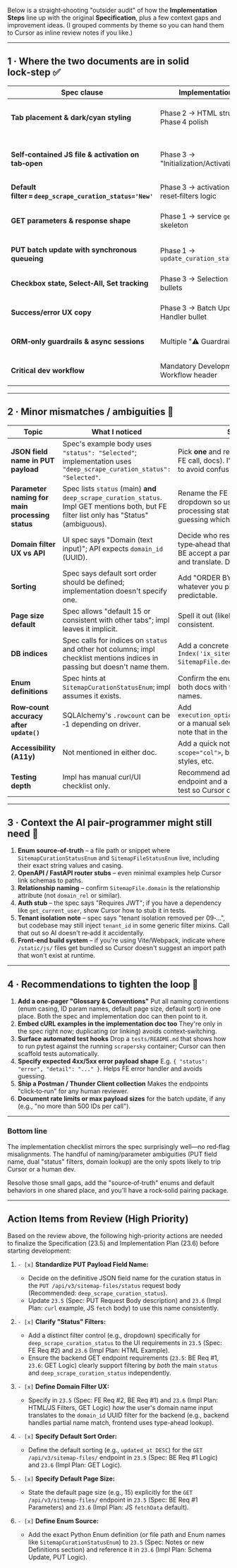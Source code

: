 Below is a straight‑shooting "outsider audit" of how the **Implementation Steps** line up with the original **Specification**, plus a few context gaps and improvement ideas.
(I grouped comments by theme so you can hand them to Cursor as inline review notes if you like.)

---

## 1 · Where the two documents are in solid lock‑step ✅

| Spec clause                                              | Implementation step                          | Comment                                                                                                            |
| -------------------------------------------------------- | -------------------------------------------- | ------------------------------------------------------------------------------------------------------------------ |
| **Tab placement & dark/cyan styling**                    | Phase 2 → HTML structure & Phase 4 polish    | All required selectors, fifth‑tab position, and Bootstrap 5/dark‑theme reminders are called out.                   |
| **Self‑contained JS file & activation on tab‑open**      | Phase 3 → "Initialization/Activation" bullet | Mirrors the "MUST reside in `/static/js/sitemap‑curation-tab.js`" rule and the MutationObserver/tab‑click trigger. |
| **Default filter = `deep_scrape_curation_status='New'`** | Phase 3 → activation + reset‑filters logic   | Explicitly coded as the default state.                                                                             |
| **GET parameters & response shape**                      | Phase 1 → service `get_all()` skeleton       | Lists every filter, includes `Domain` join for `domain.domain`, returns paginated DTO with `pages`, `total`, etc.  |
| **PUT batch update with synchronous queueing**           | Phase 1 → `update_curation_status_batch()`   | Handles the two‑step update and returns `updated_count` vs `queued_count`.                                         |
| **Checkbox state, Select‑All, Set tracking**             | Phase 3 → Selection Handling bullets         | Exactly matches spec's "maintain Set across pages & highlight rows".                                               |
| **Success/error UX copy**                                | Phase 3 → Batch Update Handler bullet        | Includes the "X updated, Y queued" messaging called out in the spec.                                               |
| **ORM‑only guardrails & async sessions**                 | Multiple "⚠️ Guardrail" notes                | Repeats "NO raw SQL" and shows correct async SQLAlchemy patterns.                                                  |
| **Critical dev workflow**                                | Mandatory Development Workflow header        | Aligns with spec's emphasis on restarts, logs, and curl tests.                                                     |

---

## 2 · Minor mismatches / ambiguities 🧐

| Topic                                           | What I noticed                                                                                                                              | Suggested tweak                                                                                                                                                              |
| ----------------------------------------------- | ------------------------------------------------------------------------------------------------------------------------------------------- | ---------------------------------------------------------------------------------------------------------------------------------------------------------------------------- |
| **JSON field name in PUT payload**              | Spec's example body uses `"status": "Selected"`; implementation uses `"deep_scrape_curation_status": "Selected"`.                           | Pick **one** and reflect it everywhere (OpenAPI, FE call, docs). I'd keep the longer, explicit field to avoid confusion with the primary `status`.                           |
| **Parameter naming for main processing status** | Spec lists `status` (main) **and** `deep_scrape_curation_status`. Impl GET mentions both, but FE filter list only has "Status" (ambiguous). | Rename the FE control or add a second dropdown so users can filter by _either_ processing status or curation status without guessing which is which.                         |
| **Domain filter UX vs API**                     | UI spec says "Domain (text input)"; API expects `domain_id` (UUID).                                                                         | Decide who resolves name→UUID: 1) add a type‑ahead that fetches domains, or 2) let the BE accept a partial domain string (`domain_like`) and translate. Document the choice. |
| **Sorting**                                     | Spec says default sort order should be defined; implementation doesn't specify one.                                                         | Add "ORDER BY `updated_at` DESC" (or whatever you pick) to both docs so FE & BE are predictable.                                                                             |
| **Page size default**                           | Spec allows "default 15 or consistent with other tabs"; impl leaves it implicit.                                                            | Spell it out (likely 15) so tests and UX copy are consistent.                                                                                                                |
| **DB indices**                                  | Spec calls for indices on `status` and other hot columns; impl checklist mentions indices in passing but doesn't name them.                 | Add a concrete Alembic step: `Index('ix_sitemap_files_curation_status', SitemapFile.deep_scrape_curation_status)` etc.                                                       |
| **Enum definitions**                            | Spec hints at `SitemapCurationStatusEnum`; impl assumes it exists.                                                                          | Confirm the enum file & casing, and update both docs with the exact Python/DB enum names.                                                                                    |
| **Row‑count accuracy after `update()`**         | SQLAlchemy's `.rowcount` can be ‑1 depending on driver.                                                                                     | Add `execution_options(synchronize_session=False)` or a manual select to get reliable counts, and note that in the plan.                                                     |
| **Accessibility (A11y)**                        | Not mentioned in either doc.                                                                                                                | Add a quick note: table headers with `<th scope="col">`, buttons with `aria‑labels`, focus styles, etc.                                                                      |
| **Testing depth**                               | Impl has manual curl/UI checklist only.                                                                                                     | Recommend adding one pytest for each endpoint and a Cypress (or Playwright) smoke test so Cursor can generate scaffolding.                                                   |

---

## 3 · Context the AI pair‑programmer might still need 🧩

1. **Enum source‑of‑truth** – a file path or snippet where `SitemapCurationStatusEnum` and `SitemapFileStatusEnum` live, including their exact string values and casing.
2. **OpenAPI / FastAPI router stubs** – even minimal examples help Cursor link schemas to paths.
3. **Relationship naming** – confirm `SitemapFile.domain` is the relationship attribute (not `domain_rel` or similar).
4. **Auth stub** – the spec says "Requires JWT"; if you have a dependency like `get_current_user`, show Cursor how to stub it in tests.
5. **Tenant isolation note** – spec says "tenant isolation removed per 09‑…", but codebase may still inject `tenant_id` in some generic filter mixins. Call that out so AI doesn't re‑add it accidentally.
6. **Front‑end build system** – if you're using Vite/Webpack, indicate where `/static/js/` files get bundled so Cursor doesn't suggest an import path that won't exist at runtime.

---

## 4 · Recommendations to tighten the loop 🔧

1. **Add a one‑pager "Glossary & Conventions"**
   Put all naming conventions (enum casing, ID param names, default page size, default sort) in one place. Both the spec and implementation doc can then point to it.
2. **Embed cURL examples in the implementation doc too**
   They're only in the spec right now; duplicating (or linking) avoids context‑switching.
3. **Surface automated test hooks**
   Drop a `tests/README.md` that shows how to run pytest against the running `scrapersky` container; Cursor can then scaffold tests automatically.
4. **Specify expected 4xx/5xx error payload shape**
   E.g. `{ "status": "error", "detail": "..." }`. Helps FE error handler and avoids guessing.
5. **Ship a Postman / Thunder Client collection**
   Makes the endpoints "click‑to‑run" for any human reviewer.
6. **Document rate limits or max payload sizes** for the batch update, if any (e.g., "no more than 500 IDs per call").

---

### Bottom line

The implementation checklist mirrors the spec surprisingly well—no red‑flag misalignments. The handful of naming/parameter ambiguities (PUT field name, dual "status" filters, domain lookup) are the only spots likely to trip Cursor or a human dev.

Resolve those small gaps, add the "source‑of‑truth" enums and default behaviors in one shared place, and you'll have a rock‑solid pairing package.

---

## Action Items from Review (High Priority)

Based on the review above, the following high-priority actions are needed to finalize the Specification (23.5) and Implementation Plan (23.6) before starting development:

1.  `- [x]` **Standardize PUT Payload Field Name:**

    - Decide on the definitive JSON field name for the curation status in the `PUT /api/v3/sitemap-files/status` request body (Recommended: `deep_scrape_curation_status`).
    - Update `23.5` (Spec: PUT Request Body description) and `23.6` (Impl Plan: `curl` example, JS `fetch` body) to use this name consistently.

2.  `- [x]` **Clarify "Status" Filters:**

    - Add a distinct filter control (e.g., dropdown) specifically for `deep_scrape_curation_status` to the UI requirements in `23.5` (Spec: FE Req #2) and `23.6` (Impl Plan: HTML Example).
    - Ensure the backend GET endpoint requirements (`23.5`: BE Req #1, `23.6`: GET Logic) clearly support filtering by _both_ the main `status` and `deep_scrape_curation_status` independently.

3.  `- [x]` **Define Domain Filter UX:**

    - Specify in `23.5` (Spec: FE Req #2, BE Req #1) and `23.6` (Impl Plan: HTML/JS Filters, GET Logic) _how_ the user's domain name input translates to the `domain_id` UUID filter for the backend (e.g., backend handles partial name match, frontend uses type-ahead lookup).

4.  `- [x]` **Specify Default Sort Order:**

    - Define the default sorting (e.g., `updated_at DESC`) for the `GET /api/v3/sitemap-files/` endpoint in `23.5` (Spec: BE Req #1 Logic) and `23.6` (Impl Plan: GET Logic).

5.  `- [x]` **Specify Default Page Size:**

    - State the default page size (e.g., 15) explicitly for the `GET /api/v3/sitemap-files/` endpoint in `23.5` (Spec: BE Req #1 Parameters) and `23.6` (Impl Plan: JS `fetchData` default).

6.  `- [x]` **Define Enum Source:**
    - Add the exact Python Enum definition (or file path and Enum names like `SitemapCurationStatusEnum`) to `23.5` (Spec: Notes or new Definitions section) and reference it in `23.6` (Impl Plan: Schema Update, PUT Logic).
